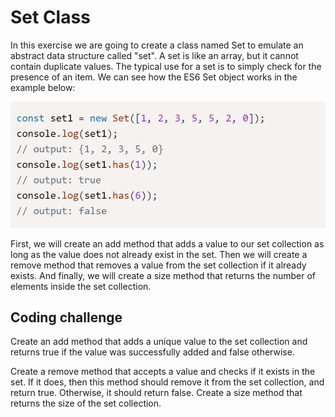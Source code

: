 # Set Class
In this exercise we are going to create a class named Set to emulate an abstract data structure called "set". A set is like an array, but it cannot contain duplicate values. The typical use for a set is to simply check for the presence of an item. We can see how the ES6 Set object works in the example below:

![example](./assets/example.jpg)

First, we will create an add method that adds a value to our set collection as long as the value does not already exist in the set. Then we will create a remove method that removes a value from the set collection if it already exists. And finally, we will create a size method that returns the number of elements inside the set collection.

## Coding challenge
Create an add method that adds a unique value to the set collection and returns true if the value was successfully added and false otherwise.

Create a remove method that accepts a value and checks if it exists in the set. If it does, then this method should remove it from the set collection, and return true. Otherwise, it should return false. Create a size method that returns the size of the set collection.